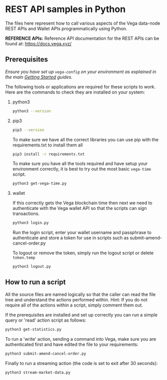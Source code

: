 # REST API samples in Python 

The files here represent how to call various aspects of the Vega data-node REST APIs and Wallet APIs programmatically using Python.

**REFERENCE APIs:** Reference API documentation for the REST APIs can be found at: https://docs.vega.xyz/


## Prerequisites 

*Ensure you have set up `vega-config` on your environment as explained in the main [Getting Started](../) guides.*

The following tools or applications are required for these scripts to work. Here are the commands to check they are installed on your system:

1. python3
   ```bash
   python3 --version
   ```
1. pip3
    ```bash
    pip3 --version
    ```
    To make sure we have all the correct libraries you can use pip with the requirements.txt to install them all
    ```bash
    pip3 install -r requirements.txt
    ```
   
    To make sure you have all the tools required and have setup your environment correctly, it is best to try out the most basic `vega-time` script.
    
    ```bash
    python3 get-vega-time.py
    ```
   
1. wallet

    If this correctly gets the Vega blockchain time then next we need to authenticate with the Vega wallet API so that the scripts can sign transactions.
    
    ```bash
    python3 login.py
    ```

    Run the login script, enter your wallet username and passphrase to authenticate and store a token for use in scripts such as submit-amend-cancel-order.py

    To logout or remove the token, simply run the logout script or delete `token.temp` 
    
    ```bash
    python3 logout.py
    ```
 
## How to run a script

All the source files are named logically so that the caller can read the file tree and understand the actions performed within. 
Hint: If you do not require all of the actions within a script, simply comment them out.

If the prerequisites are installed and set up correctly you can run a simple query or 'read' action script as follows:
    
```bash
python3 get-statistics.py
```

To run a 'write' action, sending a command into Vega, make sure you are authenticated first and have edited the file to your requirements:

```bash
python3 submit-amend-cancel-order.py
```

Finally to run a streaming action (the code is set to exit after 30 seconds):

```bash
python3 stream-market-data.py
```

